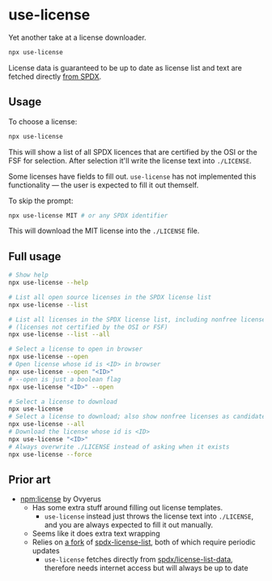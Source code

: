 # use-license

Yet another take at a license downloader.

```sh
npx use-license
```

License data is guaranteed to be up to date as license list and text are fetched directly [from SPDX](https://github.com/spdx/license-list-data/).

## Usage

To choose a license:

```sh
npx use-license
```

This will show a list of all SPDX licences that are certified by the OSI or the FSF for selection. After selection it'll write the license text into `./LICENSE`.

Some licenses have fields to fill out. `use-license` has not implemented this functionality — the user is expected to fill it out themself.

To skip the prompt:

```sh
npx use-license MIT # or any SPDX identifier
```

This will download the MIT license into the `./LICENSE` file.

## Full usage

```sh
# Show help
npx use-license --help

# List all open source licenses in the SPDX license list
npx use-license --list

# List all licenses in the SPDX license list, including nonfree licenses
# (licenses not certified by the OSI or FSF)
npx use-license --list --all

# Select a license to open in browser
npx use-license --open
# Open license whose id is <ID> in browser
npx use-license --open "<ID>"
# --open is just a boolean flag
npx use-license "<ID>" --open

# Select a license to download
npx use-license
# Select a license to download; also show nonfree licenses as candidates
npx use-license --all
# Download the license whose id is <ID>
npx use-license "<ID>"
# Always overwrite ./LICENSE instead of asking when it exists
npx use-license --force
```

## Prior art

- [npm:license](https://github.com/Ovyerus/license) by Ovyerus
  - Has some extra stuff around filling out license templates.
    - `use-license` instead just throws the license text into `./LICENSE`, and you are always expected to fill it out manually.
  - Seems like it does extra text wrapping
  - Relies on [a fork](https://github.com/Ovyerus/licenses) of [spdx-license-list](https://github.com/sindresorhus/spdx-license-list), both of which require periodic updates
    - `use-license` fetches directly from [spdx/license-list-data](https://github.com/spdx/license-list-data/), therefore needs internet access but will always be up to date
